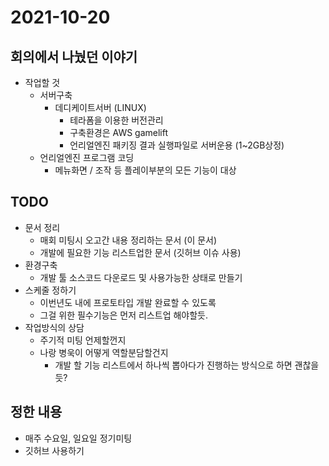 # 2021-10-20
## 회의에서 나눴던 이야기
* 작업할 것
  * 서버구축
    * 데디케이트서버 (LINUX)
      * 테라폼을 이용한 버전관리
      * 구축환경은 AWS gamelift
      * 언리얼엔진 패키징 결과 실행파일로 서버운용 (1~2GB상정)
  * 언리얼엔진 프로그램 코딩
    * 메뉴화면 / 조작 등 플레이부분의 모든 기능이 대상

## TODO
* 문서 정리
  * 매회 미팅시 오고간 내용 정리하는 문서 (이 문서)
  * 개발에 필요한 기능 리스트업한 문서 (깃허브 이슈 사용)
* 환경구축
  * 개발 툴 소스코드 다운로드 및 사용가능한 상태로 만들기
* 스케줄 정하기
  * 이번년도 내에 프로토타입 개발 완료할 수 있도록
  * 그걸 위한 필수기능은 먼저 리스트업 해야할듯.
* 작업방식의 상담
  * 주기적 미팅 언제할껀지
  * 나랑 병욱이 어떻게 역할분담할건지
    * 개발 할 기능 리스트에서 하나씩 뽑아다가 진행하는 방식으로 하면 괜찮을듯?

## 정한 내용
* 매주 수요일, 일요일 정기미팅 
* 깃허브 사용하기
